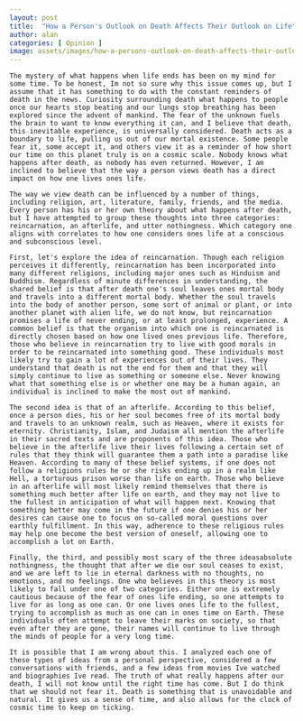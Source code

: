 ```yaml
---
layout: post
title:  "How a Person's Outlook on Death Affects Their Outlook on Life"
author: alan
categories: [ Opinion ]
image: assets/images/how-a-persons-outlook-on-death-affects-their-outlook-on-life.jpg
---
```


	The mystery of what happens when life ends has been on my mind for some time. To be honest, Im not so sure why this issue comes up, but I assume that it has something to do with the constant reminders of death in the news. Curiosity surrounding death what happens to people once our hearts stop beating and our lungs stop breathing has been explored since the advent of mankind. The fear of the unknown fuels the brain to want to know everything it can, and I believe that death, this inevitable experience, is universally considered. Death acts as a boundary to life, pulling us out of our mortal existence. Some people fear it, some accept it, and others view it as a reminder of how short our time on this planet truly is on a cosmic scale. Nobody knows what happens after death, as nobody has even returned. However, I am inclined to believe that the way a person views death has a direct impact on how one lives ones life. 

	The way we view death can be influenced by a number of things, including religion, art, literature, family, friends, and the media. Every person has his or her own theory about what happens after death, but I have attempted to group these thoughts into three categories: reincarnation, an afterlife, and utter nothingness. Which category one aligns with correlates to how one considers ones life at a conscious and subconscious level. 

	First, let's explore the idea of reincarnation. Though each religion perceives it differently, reincarnation has been incorporated into many different religions, including major ones such as Hinduism and Buddhism. Regardless of minute differences in understanding, the shared belief is that after death one's soul leaves ones mortal body and travels into a different mortal body. Whether the soul travels into the body of another person, some sort of animal or plant, or into another planet with alien life, we do not know, but reincarnation promises a life of never ending, or at least prolonged, experience. A common belief is that the organism into which one is reincarnated is directly chosen based on how one lived ones previous life. Therefore, those who believe in reincarnation try to live with good morals in order to be reincarnated into something good. These individuals most likely try to gain a lot of experiences out of their lives. They understand that death is not the end for them and that they will simply continue to live as something or someone else. Never knowing what that something else is or whether one may be a human again, an individual is inclined to make the most out of mankind. 

	The second idea is that of an afterlife. According to this belief, once a person dies, his or her soul becomes free of its mortal body and travels to an unknown realm, such as Heaven, where it exists for eternity. Christianity, Islam, and Judaism all mention the afterlife in their sacred texts and are proponents of this idea. Those who believe in the afterlife live their lives following a certain set of rules that they think will guarantee them a path into a paradise like Heaven. According to many of these belief systems, if one does not follow a religions rules he or she risks ending up in a realm like Hell, a torturous prison worse than life on earth. Those who believe in an afterlife will most likely remind themselves that there is something much better after life on earth, and they may not live to the fullest in anticipation of what will happen next. Knowing that something better may come in the future if one denies his or her desires can cause one to focus on so-called moral questions over earthly fulfillment. In this way, adherence to these religious rules may help one become the best version of oneself, allowing one to accomplish a lot on Earth. 

	Finally, the third, and possibly most scary of the three ideasabsolute nothingness, the thought that after we die our soul ceases to exist, and we are left to lie in eternal darkness with no thoughts, no emotions, and no feelings. One who believes in this theory is most likely to fall under one of two categories. Either one is extremely cautious because of the fear of ones life ending, so one attempts to live for as long as one can. Or one lives ones life to the fullest, trying to accomplish as much as one can in ones time on Earth. These individuals often attempt to leave their marks on society, so that even after they are gone, their names will continue to live through the minds of people for a very long time. 

	It is possible that I am wrong about this. I analyzed each one of these types of ideas from a personal perspective, considered a few conversations with friends, and a few ideas from movies Ive watched and biographies Ive read. The truth of what really happens after our death, I will not know until the right time has come. But I do think that we should not fear it. Death is something that is unavoidable and natural. It gives us a sense of time, and also allows for the clock of cosmic time to keep on ticking. 


